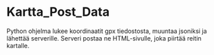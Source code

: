# Kartta_Post_Data
Python ohjelma lukee koordinaatit gpx tiedostosta, muuntaa jsoniksi ja lähettää serverille. Serveri postaa ne HTML-sivulle, joka piirtää reitin kartalle.
